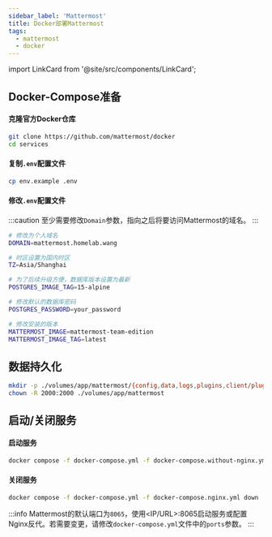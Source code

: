 ```yaml
---
sidebar_label: 'Mattermost'
title: Docker部署Mattermost
tags: 
  - mattermost
  - docker
---
```


import LinkCard from '@site/src/components/LinkCard';

<LinkCard title="Mattermost官方安装文档" description="Install Mattermost on Docker — Mattermost 6.0 documentation" to="https://docs.mattermost.com/install/install-docker.html"></LinkCard>

## Docker-Compose准备

#### 克隆官方Docker仓库
```bash
git clone https://github.com/mattermost/docker
cd services
```

#### 复制`.env`配置文件
```bash
cp env.example .env
```

#### 修改`.env`配置文件

:::caution
至少需要修改`Domain`参数，指向之后将要访问Mattermost的域名。
:::

```bash title="我修改的内容如下"
# 修改为个人域名
DOMAIN=mattermost.homelab.wang

# 时区设置为国内时区
TZ=Asia/Shanghai

# 为了后续升级方便，数据库版本设置为最新
POSTGRES_IMAGE_TAG=15-alpine

# 修改默认的数据库密码
POSTGRES_PASSWORD=your_password

# 修改安装的版本
MATTERMOST_IMAGE=mattermost-team-edition
MATTERMOST_IMAGE_TAG=latest
```

## 数据持久化

```bash
mkdir -p ./volumes/app/mattermost/{config,data,logs,plugins,client/plugins,bleve-indexes}
chown -R 2000:2000 ./volumes/app/mattermost
```

## 启动/关闭服务


#### 启动服务
```bash
docker compose -f docker-compose.yml -f docker-compose.without-nginx.yml up -d
```

#### 关闭服务
```bash
docker compose -f docker-compose.yml -f docker-compose.nginx.yml down
```

:::info
Mattermost的默认端口为`8065`，使用<IP/URL>:8065启动服务或配置Nginx反代。若需要变更，请修改`docker-compose.yml`文件中的`ports`参数。
:::